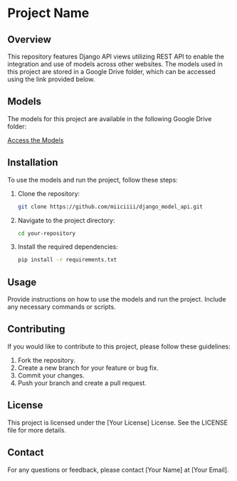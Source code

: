 
# Project Name

## Overview

This repository features Django API views utilizing REST API to enable the integration and use of models across other websites. The models used in this project are stored in a Google Drive folder, which can be accessed using the link provided below.

## Models

The models for this project are available in the following Google Drive folder:

[Access the Models](https://drive.google.com/drive/folders/1vvXvlYrBWtJxfcqEK0a4BerMbsno3lcx)

## Installation

To use the models and run the project, follow these steps:

1. Clone the repository:
   ```bash
   git clone https://github.com/miiciiii/django_model_api.git
   ```
2. Navigate to the project directory:
   ```bash
   cd your-repository
   ```
3. Install the required dependencies:
   ```bash
   pip install -r requirements.txt
   ```

## Usage

Provide instructions on how to use the models and run the project. Include any necessary commands or scripts.

## Contributing

If you would like to contribute to this project, please follow these guidelines:

1. Fork the repository.
2. Create a new branch for your feature or bug fix.
3. Commit your changes.
4. Push your branch and create a pull request.

## License

This project is licensed under the [Your License] License. See the LICENSE file for more details.

## Contact

For any questions or feedback, please contact [Your Name] at [Your Email].
